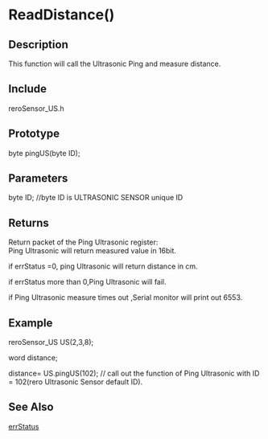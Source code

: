 # ReadDistance() #

## Description ##
This function will call the Ultrasonic Ping and measure distance. 

## Include ##
reroSensor_US.h

## Prototype ##
byte pingUS(byte ID);

## Parameters ##
byte ID; //byte ID is ULTRASONIC SENSOR unique ID

## Returns ##
 Return packet of the Ping Ultrasonic register:<br/>
 Ping Ultrasonic will return measured value in 16bit.
 
if errStatus =0, ping Ultrasonic will return distance in cm.

if errStatus more than 0,Ping Ultrasonic will fail.

if Ping Ultrasonic measure times out ,Serial monitor will print out 6553.

## Example ##
reroSensor_US US(2,3,8);

word distance;

distance= US.pingUS(102); // call out the function of Ping Ultrasonic with ID = 102(rero Ultrasonic Sensor default ID).

## See Also ##

[errStatus](https://github.com/duckwalker/Cytron-Ultrasonic-Sensor-Arduino-Library/blob/wiki/example/Error%20Status.md)
